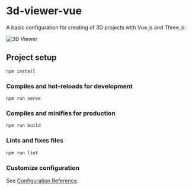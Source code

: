 # 3d-viewer-vue

A basic configuration for creating of 3D projects with Vue.js and Three.js:

![3D Viewer](https://github.com/ncdev2015/3DViewerThreejs-Vue3/blob/master/src/assets/demo.png)

## Project setup

```
npm install
```

### Compiles and hot-reloads for development

```
npm run serve
```

### Compiles and minifies for production

```
npm run build
```

### Lints and fixes files

```
npm run lint
```

### Customize configuration

See [Configuration Reference](https://cli.vuejs.org/config/).
